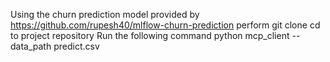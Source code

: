 Using the churn prediction model provided by https://github.com/rupesh40/mlflow-churn-prediction 
perform git clone 
cd to project repository
Run the following command
python mcp_client --data_path predict.csv
